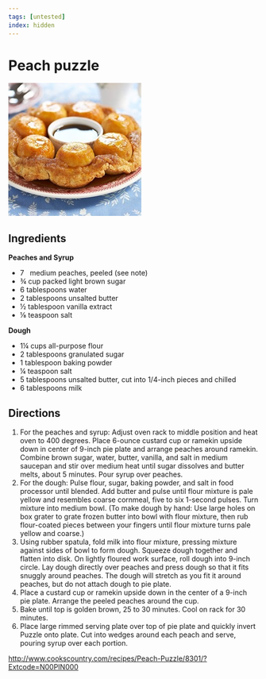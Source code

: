 ```yaml
---
tags: [untested]
index: hidden
---
```


# Peach puzzle

![peach_puzzle.png](../../images/peach_puzzle.png)


## Ingredients

**Peaches and Syrup**

  * 7   medium peaches, peeled (see note)
  * ¾ cup packed light brown sugar
  * 6 tablespoons water
  * 2 tablespoons unsalted butter
  * ½ tablespoon vanilla extract
  * ⅛ teaspoon salt

**Dough**

  * 1¼ cups all-purpose flour
  * 2 tablespoons granulated sugar
  * 1 tablespoon baking powder
  * ¼ teaspoon salt
  * 5 tablespoons unsalted butter, cut into 1/4-inch pieces and chilled
  * 6 tablespoons milk

## Directions

1. For the peaches and syrup: Adjust oven rack to middle position and heat oven to 400 degrees. Place 6-ounce custard cup or ramekin upside down in center of 9-inch pie plate and arrange peaches around ramekin. Combine brown sugar, water, butter, vanilla, and salt in medium saucepan and stir over medium heat until sugar dissolves and butter melts, about 5 minutes. Pour syrup over peaches.
2. For the dough: Pulse flour, sugar, baking powder, and salt in food processor until blended. Add butter and pulse until flour mixture is pale yellow and resembles coarse cornmeal, five to six 1-second pulses. Turn mixture into medium bowl. (To make dough by hand: Use large holes on box grater to grate frozen butter into bowl with flour mixture, then rub flour-coated pieces between your fingers until flour mixture turns pale yellow and coarse.)
3. Using rubber spatula, fold milk into flour mixture, pressing mixture against sides of bowl to form dough. Squeeze dough together and flatten into disk. On lightly floured work surface, roll dough into 9-inch circle. Lay dough directly over peaches and press dough so that it fits snuggly around peaches. The dough will stretch as you fit it around peaches, but do not attach dough to pie plate. 
4. Place a custard cup or ramekin upside down in the center of a 9-inch pie plate. Arrange the peeled peaches around the cup.
5. Bake until top is golden brown, 25 to 30 minutes. Cool on rack for 30 minutes.
6. Place large rimmed serving plate over top of pie plate and quickly invert Puzzle onto plate. Cut into wedges around each peach and serve, pouring syrup over each portion.

<http://www.cookscountry.com/recipes/Peach-Puzzle/8301/?Extcode=N00PIN000>  

